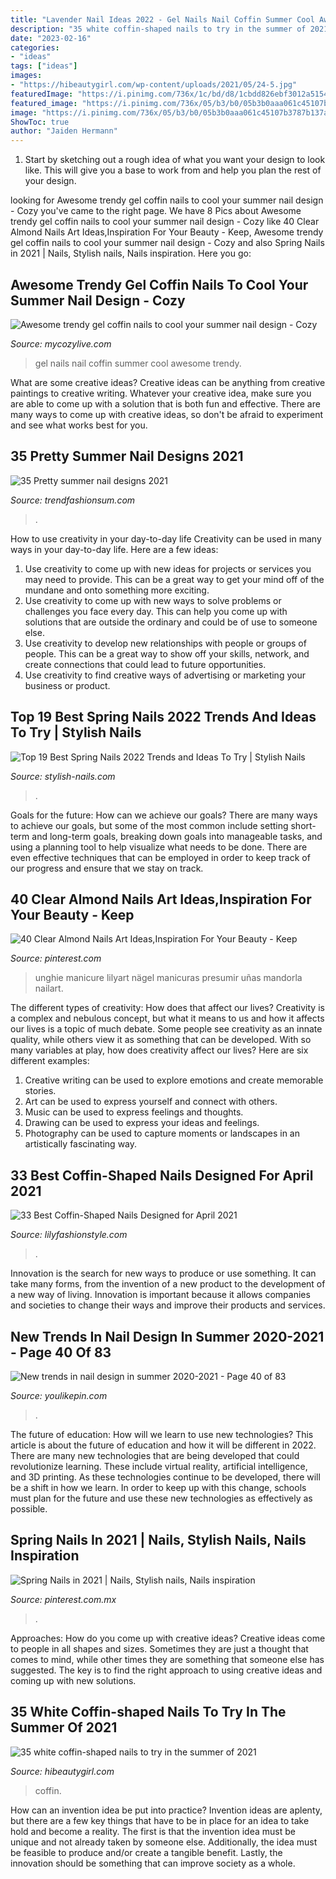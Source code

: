 ```yaml
---
title: "Lavender Nail Ideas 2022 - Gel Nails Nail Coffin Summer Cool Awesome Trendy"
description: "35 white coffin-shaped nails to try in the summer of 2021"
date: "2023-02-16"
categories:
- "ideas"
tags: ["ideas"]
images:
- "https://hibeautygirl.com/wp-content/uploads/2021/05/24-5.jpg"
featuredImage: "https://i.pinimg.com/736x/1c/bd/d8/1cbdd826ebf3012a5154a137f5843100.jpg"
featured_image: "https://i.pinimg.com/736x/05/b3/b0/05b3b0aaa061c45107b3787b137a978b.jpg"
image: "https://i.pinimg.com/736x/05/b3/b0/05b3b0aaa061c45107b3787b137a978b.jpg"
ShowToc: true
author: "Jaiden Hermann"
---
```



1. Start by sketching out a rough idea of what you want your design to look like. This will give you a base to work from and help you plan the rest of your design.

	

		
looking for Awesome trendy gel coffin nails to cool your summer nail design - Cozy you've came to the right page. We have 8 Pics about Awesome trendy gel coffin nails to cool your summer nail design - Cozy like 40 Clear Almond Nails Art Ideas,Inspiration For Your Beauty - Keep, Awesome trendy gel coffin nails to cool your summer nail design - Cozy and also Spring Nails in 2021 | Nails, Stylish nails, Nails inspiration. Here you go:
		
    
## Awesome Trendy Gel Coffin Nails To Cool Your Summer Nail Design - Cozy

<img loading=lazy src="https://mycozylive.com/wp-content/uploads/2020/08/gel-coffin-nail-4.jpg" onerror="this.onerror=null;this.src='https://tse3.mm.bing.net/th?id=OIP.f_YX58k1fAKdWVM7VEVOwgHaJL&amp;pid=15.1';" alt="Awesome trendy gel coffin nails to cool your summer nail design - Cozy">

_Source: mycozylive.com_

>gel nails nail coffin summer cool awesome trendy. 

	

What are some creative ideas?
Creative ideas can be anything from creative paintings to creative writing. Whatever your creative idea, make sure you are able to come up with a solution that is both fun and effective. There are many ways to come up with creative ideas, so don't be afraid to experiment and see what works best for you.

    
## 35 Pretty Summer Nail Designs 2021

<img loading=lazy src="https://trendfashionsum.com/wp-content/uploads/2021/05/13-10.jpg" onerror="this.onerror=null;this.src='https://tse4.mm.bing.net/th?id=OIP.ss3X-3fqfObpb3fsTYcrlAHaLH&amp;pid=15.1';" alt="35 Pretty summer nail designs 2021">

_Source: trendfashionsum.com_

>. 

	

How to use creativity in your day-to-day life
Creativity can be used in many ways in your day-to-day life. Here are a few ideas: 
1. Use creativity to come up with new ideas for projects or services you may need to provide. This can be a great way to get your mind off of the mundane and onto something more exciting. 
2. Use creativity to come up with new ways to solve problems or challenges you face every day. This can help you come up with solutions that are outside the ordinary and could be of use to someone else. 
3. Use creativity to develop new relationships with people or groups of people. This can be a great way to show off your skills, network, and create connections that could lead to future opportunities. 
4. Use creativity to find creative ways of advertising or marketing your business or product.

    
## Top 19 Best Spring Nails 2022 Trends And Ideas To Try | Stylish Nails

<img loading=lazy src="https://stylish-nails.com/wp-content/uploads/2021/07/japanese-nail-trends-2022-4.jpg" onerror="this.onerror=null;this.src='https://tse2.mm.bing.net/th?id=OIP.XJC-akhUmWYOWbPt9ya72QHaGN&amp;pid=15.1';" alt="Top 19 Best Spring Nails 2022 Trends and Ideas To Try | Stylish Nails">

_Source: stylish-nails.com_

>. 

	

Goals for the future: How can we achieve our goals?
There are many ways to achieve our goals, but some of the most common include setting short-term and long-term goals, breaking down goals into manageable tasks, and using a planning tool to help visualize what needs to be done. There are even effective techniques that can be employed in order to keep track of our progress and ensure that we stay on track.

    
## 40 Clear Almond Nails Art Ideas,Inspiration For Your Beauty - Keep

<img loading=lazy src="https://i.pinimg.com/736x/1c/bd/d8/1cbdd826ebf3012a5154a137f5843100.jpg" onerror="this.onerror=null;this.src='https://tse2.mm.bing.net/th?id=OIP.PEmzFxJAcEeKfx2JkywkSQHaKF&amp;pid=15.1';" alt="40 Clear Almond Nails Art Ideas,Inspiration For Your Beauty - Keep">

_Source: pinterest.com_

>unghie manicure lilyart nägel manicuras presumir uñas mandorla nailart. 

	

The different types of creativity: How does that affect our lives?
Creativity is a complex and nebulous concept, but what it means to us and how it affects our lives is a topic of much debate. Some people see creativity as an innate quality, while others view it as something that can be developed. With so many variables at play, how does creativity affect our lives? Here are six different examples: 
1. Creative writing can be used to explore emotions and create memorable stories.
2. Art can be used to express yourself and connect with others.
3. Music can be used to express feelings and thoughts.
4. Drawing can be used to express your ideas and feelings.
5. Photography can be used to capture moments or landscapes in an artistically fascinating way. 

    
## 33 Best Coffin-Shaped Nails Designed For April 2021

<img loading=lazy src="https://lilyfashionstyle.com/wp-content/uploads/2021/04/9-11.jpg" onerror="this.onerror=null;this.src='https://tse3.mm.bing.net/th?id=OIP.yKRrDkN_KbRLOD9N0QiNRAHaLH&amp;pid=15.1';" alt="33 Best Coffin-Shaped Nails Designed for April 2021">

_Source: lilyfashionstyle.com_

>. 

	

Innovation is the search for new ways to produce or use something. It can take many forms, from the invention of a new product to the development of a new way of living. Innovation is important because it allows companies and societies to change their ways and improve their products and services.

    
## New Trends In Nail Design In Summer 2020-2021 - Page 40 Of 83

<img loading=lazy src="https://www.youlikepin.com/wp-content/uploads/2020/06/85.jpg" onerror="this.onerror=null;this.src='https://tse1.mm.bing.net/th?id=OIP.H-vUq3p3sTgYUOB7YX5NqwHaHa&amp;pid=15.1';" alt="New trends in nail design in summer 2020-2021 - Page 40 of 83">

_Source: youlikepin.com_

>. 

	

The future of education: How will we learn to use new technologies?
This article is about the future of education and how it will be different in 2022. There are many new technologies that are being developed that could revolutionize learning. These include virtual reality, artificial intelligence, and 3D printing. As these technologies continue to be developed, there will be a shift in how we learn. In order to keep up with this change, schools must plan for the future and use these new technologies as effectively as possible.

    
## Spring Nails In 2021 | Nails, Stylish Nails, Nails Inspiration

<img loading=lazy src="https://i.pinimg.com/736x/05/b3/b0/05b3b0aaa061c45107b3787b137a978b.jpg" onerror="this.onerror=null;this.src='https://tse2.mm.bing.net/th?id=OIP.nBtyWcBFIYvcFgIG6NLUOAHaJ-&amp;pid=15.1';" alt="Spring Nails in 2021 | Nails, Stylish nails, Nails inspiration">

_Source: pinterest.com.mx_

>. 

	

Approaches: How do you come up with creative ideas?
Creative ideas come to people in all shapes and sizes. Sometimes they are just a thought that comes to mind, while other times they are something that someone else has suggested. The key is to find the right approach to using creative ideas and coming up with new solutions.

    
## 35 White Coffin-shaped Nails To Try In The Summer Of 2021

<img loading=lazy src="https://hibeautygirl.com/wp-content/uploads/2021/05/24-5.jpg" onerror="this.onerror=null;this.src='https://tse2.mm.bing.net/th?id=OIP._3iwKZMa9SuBng_GJmS5SwHaLH&amp;pid=15.1';" alt="35 white coffin-shaped nails to try in the summer of 2021">

_Source: hibeautygirl.com_

>coffin. 

	

How can an invention idea be put into practice?
Invention ideas are aplenty, but there are a few key things that have to be in place for an idea to take hold and become a reality. The first is that the invention idea must be unique and not already taken by someone else. Additionally, the idea must be feasible to produce and/or create a tangible benefit. Lastly, the innovation should be something that can improve society as a whole.

